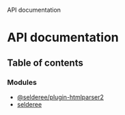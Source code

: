 API documentation

# API documentation

## Table of contents

### Modules

- [@selderee/plugin-htmlparser2](modules/selderee_plugin_htmlparser2.md)
- [selderee](modules/selderee.md)
